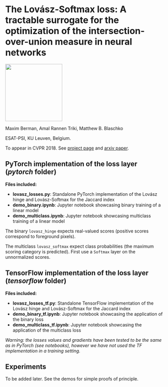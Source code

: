 # The Lovász-Softmax loss: A tractable surrogate for the optimization of the intersection-over-union measure in neural networks

<img src="https://cdn.rawgit.com/bermanmaxim/bermanmaxim.github.io/5edecd41/single_LSimage.jpg" height="180">

Maxim Berman, Amal Rannen Triki, Matthew B. Blaschko

ESAT-PSI, KU Leuven, Belgium.

To appear in CVPR 2018. See [project page](http://bmax.im/LovaszSoftmax) and [arxiv paper](https://arxiv.org/abs/1705.08790).

## PyTorch implementation of the loss layer (*pytorch* folder)
**Files included:**
* **lovasz_losses.py**: Standalone PyTorch implementation of the Lovász hinge and Lovász-Softmax for the Jaccard index
* **demo_binary.ipynb**: Jupyter notebook showcasing binary training of a linear model
* **demo_multiclass.ipynb**: Jupyter notebook showcasing multiclass training of a linear model

The binary `lovasz_hinge` expects real-valued scores (positive scores correspond to foreground pixels). 

The multiclass `lovasz_softmax` expect class probabilities (the maximum scoring category is predicted). First use a `Softmax` layer on the unnormalized scores.

## TensorFlow implementation of the loss layer (*tensorflow* folder)
**Files included:**
* **lovasz_losses_tf.py**: Standalone TensorFlow implementation of the Lovász hinge and Lovász-Softmax for the Jaccard index
* **demo_binary_tf.ipynb**: Jupyter notebook showcasing the application of the binary loss
* **demo_multiclass_tf.ipynb**: Jupyter notebook showcasing the application of the multiclass loss

*Warning: the losses values and gradients have been tested to be the same as in PyTorch (see notebooks), however we have not used the TF implementation in a training setting.*

## Experiments
To be added later. See the demos for simple proofs of principle.

